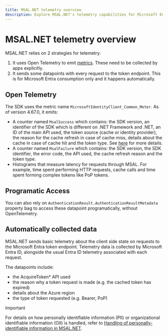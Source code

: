 ```yaml
---
title: MSAL.NET telemetry overview
description: Explore MSAL.NET's telemetry capabilities for Microsoft Entra token endpoint requests. Learn about client-side state, error tracking, and SDK API usage metadata.
---
```


# MSAL.NET telemetry overview

MSAL.NET relies on 2 strategies for telemetry: 

1. It uses Open Telemetry to emit [metrics](https://learn.microsoft.com/en-us/dotnet/core/diagnostics/metrics). These need to be collected by apps explicitly.
2. It sends some datapoints with every request to the token endpoint. This is for Microsoft Entra consumption only and it happens automatically.

## Open Telemetry 

The SDK uses the metric name `MicrosoftIdentityClient_Common_Meter`.  As of version 4.67.0, it emits: 

- A counter named `MsalSuccess` which contains: the SDK version, an identifier of the SDK which is different on .NET Framework and .NET, an ID of the main API used, the token source (cache or identity provider), the reason for the cache refresh in case of cache miss, details about the cache in case of cache hit and the token type. See [here](https://github.com/AzureAD/microsoft-authentication-library-for-dotnet/blob/main//src/client/Microsoft.Identity.Client/Platforms/Features/OpenTelemetry/OtelInstrumentation.cs#L20) for more details.
- A counter named `MsalFailure` which contains: the SDK version, the SDK identifier, the error code, the API used, the cache refresh reason and the token type.
- Histograms that measure latency for requests through MSAL. For example, time spent performing HTTP requests, cache calls and time spent forming complex tokens like PoP tokens.

## Programatic Access

You can also rely on `AuthenticationResult.AuthenticationResultMetadata` property bag to access these datapoint programatically, without OpenTelemetry.

## Automatically collected data

MSAL.NET sends basic telemetry about the client side state on requests to the Microsoft Entra token endpoint. Telemetry data is collected by Microsoft Entra ID, alongside the usual Entra ID telemetry associated with each request.

The datapoints include:

* the AcquireToken* API used
* the reason why a token request is made (e.g. the cached token has expired)
* details about the Azure region
* the type of token requested (e.g. Bearer, PoP)

>[!IMPORTANT]
>For details on how personally identifiable information (PII) or organizational identifiable information (OII) is handled, refer to [Handling of personally-identifiable information in MSAL.NET](handling-pii.md).
